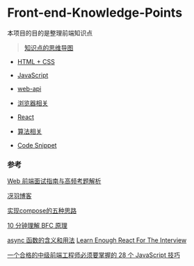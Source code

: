 # Front-end-Knowledge-Points
本项目的目的是整理前端知识点

> [知识点的思维导图](http://naotu.baidu.com/file/dbef5fd56e74b51ead825bcd83f38a56?token=2f6920a3f522cca8)

* [HTML + CSS](https://github.com/goldEli/Front-end-Knowledge-Points/issues/2)

* [JavaScript](https://github.com/goldEli/Front-end-Knowledge-Points/issues/3)

* [web-api](https://github.com/goldEli/Front-end-Knowledge-Points/issues/4)

* [浏览器相关](https://github.com/goldEli/Front-end-Knowledge-Points/issues/5)

* [React](https://github.com/goldEli/Front-end-Knowledge-Points/issues/7)

* [算法相关](https://github.com/goldEli/Front-end-Knowledge-Points/issues/6)

* [Code Snippet](https://github.com/goldEli/Front-end-Knowledge-Points/issues/8)


### 参考

[Web 前端面试指南与高频考题解析](https://juejin.im/book/5a8f9ddcf265da4e9f6fb959)

[冴羽博客](https://github.com/mqyqingfeng/Blog)

[实现compose的五种思路](https://segmentfault.com/a/1190000011447164)

[10 分钟理解 BFC 原理](https://zhuanlan.zhihu.com/p/25321647)

[async 函数的含义和用法](http://www.ruanyifeng.com/blog/2015/05/async.html)
[Learn Enough React For The Interview](https://medium.com/bb-tutorials-and-thoughts/learn-enough-react-for-the-interview-f460a2fa3aeb)

[一个合格的中级前端工程师必须要掌握的 28 个 JavaScript 技巧](https://juejin.im/post/5cef46226fb9a07eaf2b7516)
